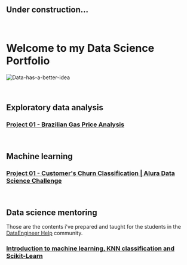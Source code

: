 ## Under construction...

<br>


# Welcome to my Data Science Portfolio
![Data-has-a-better-idea](https://github.com/lucas-mdsena/portfolio/assets/93884007/ac8e9249-bf94-40bc-8d89-ae09f97d671c)

<br>

## Exploratory data analysis
### [Project 01 - Brazilian Gas Price Analysis](https://github.com/lucas-mdsena/gas_price_analysis)

<br>

## Machine learning
### [Project 01 - Customer's Churn Classification | Alura Data Science Challenge](https://github.com/lucas-mdsena/churn_classification)

<br>

## Data science mentoring
Those are the contents i've prepared and taught for the students in the [DataEngineer Help](https://www.linkedin.com/company/dataengineerhelp/) community.
### [Introduction to machine learning, KNN classification and Scikit-Learn](https://github.com/lucas-mdsena/lesson-intro-ml-knn/tree/main)

<br>


